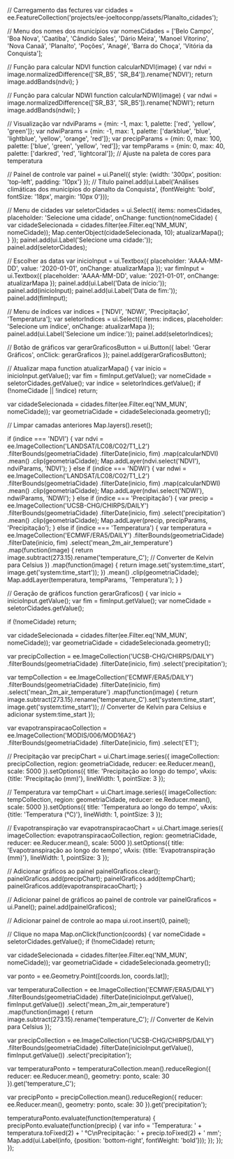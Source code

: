 // Carregamento das fectures 
var cidades = ee.FeatureCollection('projects/ee-joeltoconpp/assets/Planalto_cidades');

// Menu dos nomes dos municípios 
var nomesCidades = ['Belo Campo', 'Boa Nova', 'Caatiba', 'Cândido Sales', 'Dário Meira', 'Manoel Vitorino', 'Nova Canaã', 'Planalto', 'Poções', 'Anagé', 'Barra do Choça', 'Vitória da Conquista'];

// Função para calcular NDVI
function calcularNDVI(image) {
    var ndvi = image.normalizedDifference(['SR_B5', 'SR_B4']).rename('NDVI');
    return image.addBands(ndvi);
}

// Função para calcular NDWI
function calcularNDWI(image) {
    var ndwi = image.normalizedDifference(['SR_B3', 'SR_B5']).rename('NDWI');
    return image.addBands(ndwi);
}

// Visualização
var ndviParams = {min: -1, max: 1, palette: ['red', 'yellow', 'green']};
var ndwiParams = {min: -1, max: 1, palette: ['darkblue', 'blue', 'lightblue', 'yellow', 'orange', 'red']};
var precipParams = {min: 0, max: 100, palette: ['blue', 'green', 'yellow', 'red']};
var tempParams = {min: 0, max: 40, palette: ['darkred', 'red', 'lightcoral']}; // Ajuste na paleta de cores para temperatura

// Painel de controle
var painel = ui.Panel({
  style: {width: '300px', position: 'top-left', padding: '10px'}
});
// Título
painel.add(ui.Label('Análises climáticas dos municípios do planalto da Conquista', {fontWeight: 'bold', fontSize: '18px', margin: '10px 0'}));

// Menu de cidades 
var seletorCidades = ui.Select({
  items: nomesCidades,
  placeholder: 'Selecione uma cidade',
  onChange: function(nomeCidade) {
    var cidadeSelecionada = cidades.filter(ee.Filter.eq('NM_MUN', nomeCidade));
    Map.centerObject(cidadeSelecionada, 10);
    atualizarMapa();
  }
});
painel.add(ui.Label('Selecione uma cidade:'));
painel.add(seletorCidades);

// Escolher as datas 
var inicioInput = ui.Textbox({
  placeholder: 'AAAA-MM-DD',
  value: '2020-01-01',
  onChange: atualizarMapa
});
var fimInput = ui.Textbox({
  placeholder: 'AAAA-MM-DD',
  value: '2021-01-01',
  onChange: atualizarMapa
});
painel.add(ui.Label('Data de início:'));
painel.add(inicioInput);
painel.add(ui.Label('Data de fim:'));
painel.add(fimInput);

// Menu de índices 
var indices = ['NDVI', 'NDWI', 'Precipitação', 'Temperatura'];
var seletorIndices = ui.Select({
  items: indices,
  placeholder: 'Selecione um índice',
  onChange: atualizarMapa
});
painel.add(ui.Label('Selecione um índice:'));
painel.add(seletorIndices);

// Botão de gráficos 
var gerarGraficosButton = ui.Button({
  label: 'Gerar Gráficos',
  onClick: gerarGraficos
});
painel.add(gerarGraficosButton);

// Atualizar mapa 
function atualizarMapa() {
  var inicio = inicioInput.getValue();
  var fim = fimInput.getValue();
  var nomeCidade = seletorCidades.getValue();
  var indice = seletorIndices.getValue();
  if (!nomeCidade || !indice) return;
  
  var cidadeSelecionada = cidades.filter(ee.Filter.eq('NM_MUN', nomeCidade));
  var geometriaCidade = cidadeSelecionada.geometry();
  
  // Limpar camadas anteriores 
  Map.layers().reset();
  
  if (indice === 'NDVI') {
    var ndvi = ee.ImageCollection('LANDSAT/LC08/C02/T1_L2')
      .filterBounds(geometriaCidade)
      .filterDate(inicio, fim)
      .map(calcularNDVI)
      .mean()
      .clip(geometriaCidade);
    Map.addLayer(ndvi.select('NDVI'), ndviParams, 'NDVI');
  } else if (indice === 'NDWI') {
    var ndwi = ee.ImageCollection('LANDSAT/LC08/C02/T1_L2')
      .filterBounds(geometriaCidade)
      .filterDate(inicio, fim)
      .map(calcularNDWI)
      .mean()
      .clip(geometriaCidade);
    Map.addLayer(ndwi.select('NDWI'), ndwiParams, 'NDWI');
  } else if (indice === 'Precipitação') {
    var precip = ee.ImageCollection('UCSB-CHG/CHIRPS/DAILY')
      .filterBounds(geometriaCidade)
      .filterDate(inicio, fim)
      .select('precipitation')
      .mean()
      .clip(geometriaCidade);
    Map.addLayer(precip, precipParams, 'Precipitação');
  } else if (indice === 'Temperatura') {
    var temperatura = ee.ImageCollection('ECMWF/ERA5/DAILY')
      .filterBounds(geometriaCidade)
      .filterDate(inicio, fim)
      .select('mean_2m_air_temperature')
      .map(function(image) {
        return image.subtract(273.15).rename('temperature_C'); // Converter de Kelvin para Celsius
      })
      .map(function(image) {
        return image.set('system:time_start', image.get('system:time_start'));
      })
      .mean()
      .clip(geometriaCidade);
    Map.addLayer(temperatura, tempParams, 'Temperatura');
  }
}

// Geração de gráficos 
function gerarGraficos() {
  var inicio = inicioInput.getValue();
  var fim = fimInput.getValue();
  var nomeCidade = seletorCidades.getValue();
  
  if (!nomeCidade) return;
  
  var cidadeSelecionada = cidades.filter(ee.Filter.eq('NM_MUN', nomeCidade));
  var geometriaCidade = cidadeSelecionada.geometry();
  
  var precipCollection = ee.ImageCollection('UCSB-CHG/CHIRPS/DAILY')
    .filterBounds(geometriaCidade)
    .filterDate(inicio, fim)
    .select('precipitation');
  
  var tempCollection = ee.ImageCollection('ECMWF/ERA5/DAILY')
    .filterBounds(geometriaCidade)
    .filterDate(inicio, fim)
    .select('mean_2m_air_temperature')
    .map(function(image) {
      return image.subtract(273.15).rename('temperature_C').set('system:time_start', image.get('system:time_start')); // Converter de Kelvin para Celsius e adicionar system:time_start
    });
  
  var evapotranspiracaoCollection = ee.ImageCollection('MODIS/006/MOD16A2')
    .filterBounds(geometriaCidade)
    .filterDate(inicio, fim)
    .select('ET');
  
  // Precipitação
  var precipChart = ui.Chart.image.series({
    imageCollection: precipCollection,
    region: geometriaCidade,
    reducer: ee.Reducer.mean(),
    scale: 5000
  }).setOptions({
    title: 'Precipitação ao longo do tempo',
    vAxis: {title: 'Precipitação (mm)'},
    lineWidth: 1,
    pointSize: 3
  });
  
  // Temperatura
  var tempChart = ui.Chart.image.series({
    imageCollection: tempCollection,
    region: geometriaCidade,
    reducer: ee.Reducer.mean(),
    scale: 5000
  }).setOptions({
    title: 'Temperatura ao longo do tempo',
    vAxis: {title: 'Temperatura (°C)'},
    lineWidth: 1,
    pointSize: 3
  });
  
  // Evapotranspiração
  var evapotranspiracaoChart = ui.Chart.image.series({
    imageCollection: evapotranspiracaoCollection,
    region: geometriaCidade,
    reducer: ee.Reducer.mean(),
    scale: 5000
  }).setOptions({
    title: 'Evapotranspiração ao longo do tempo',
    vAxis: {title: 'Evapotranspiração (mm)'},
    lineWidth: 1,
    pointSize: 3
  });
  
  // Adicionar gráficos ao painel
  painelGraficos.clear();
  painelGraficos.add(precipChart);
  painelGraficos.add(tempChart);
  painelGraficos.add(evapotranspiracaoChart);
}

// Adicionar painel de gráficos ao painel de controle
var painelGraficos = ui.Panel();
painel.add(painelGraficos);

// Adicionar painel de controle ao mapa 
ui.root.insert(0, painel);

// Clique no mapa 
Map.onClick(function(coords) {
  var nomeCidade = seletorCidades.getValue();
  if (!nomeCidade) return;
  
  var cidadeSelecionada = cidades.filter(ee.Filter.eq('NM_MUN', nomeCidade));
  var geometriaCidade = cidadeSelecionada.geometry();
  
  var ponto = ee.Geometry.Point([coords.lon, coords.lat]);
  
  var temperaturaCollection = ee.ImageCollection('ECMWF/ERA5/DAILY')
    .filterBounds(geometriaCidade)
    .filterDate(inicioInput.getValue(), fimInput.getValue())
    .select('mean_2m_air_temperature')
    .map(function(image) {
      return image.subtract(273.15).rename('temperature_C'); // Converter de Kelvin para Celsius
    });
  
  var precipCollection = ee.ImageCollection('UCSB-CHG/CHIRPS/DAILY')
    .filterBounds(geometriaCidade)
    .filterDate(inicioInput.getValue(), fimInput.getValue())
    .select('precipitation');
  
  var temperaturaPonto = temperaturaCollection.mean().reduceRegion({
    reducer: ee.Reducer.mean(),
    geometry: ponto,
    scale: 30
  }).get('temperature_C');
  
  var precipPonto = precipCollection.mean().reduceRegion({
    reducer: ee.Reducer.mean(),
    geometry: ponto,
    scale: 30
  }).get('precipitation');
  
  temperaturaPonto.evaluate(function(temperatura) {
    precipPonto.evaluate(function(precip) {
      var info = 'Temperatura: ' + temperatura.toFixed(2) + ' °C\nPrecipitação: ' + precip.toFixed(2) + ' mm';
      Map.add(ui.Label(info, {position: 'bottom-right', fontWeight: 'bold'}));
    });
  });
});
